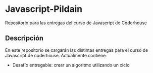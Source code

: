 # Javascript-Pildain

Repositorio para las entregas del curso de Javascript de Coderhouse

## Descripción

En este repositorio se cargarán las distintas entregas para el curso de Javascript de coderhouse. Actualmente contiene:

- Desafío entregable: crear un algoritmo utilizando un ciclo